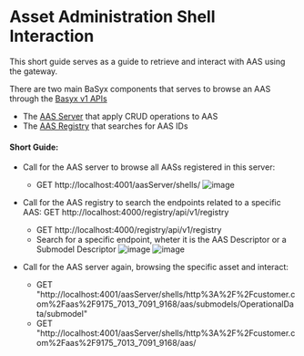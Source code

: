 # Asset Administration Shell Interaction

This short guide serves as a guide to retrieve and interact with AAS using the gateway.

There are two main BaSyx components that serves to browse an AAS through the [Basyx v1 APIs](https://app.swaggerhub.com/apis/BaSyx/basyx_asset_administration_shell_repository_http_rest_api/v1#/AssetAdministrationShellRepository/ShellRepo_GetSubmodelElementByIdShort)
- The [AAS Server](https://wiki.basyx.org/en/latest/content/user_documentation/basyx_components/v1/aas-server/index.html#) that apply CRUD operations to AAS
- The [AAS Registry](https://wiki.basyx.org/en/latest/content/user_documentation/basyx_components/v1/registry/index.html) that searches for AAS IDs


#### Short Guide:
- Call for the AAS server to browse all AASs registered in this server:
  - GET http://localhost:4001/aasServer/shells/
    ![image](https://github.com/user-attachments/assets/a9f71e53-c10a-4dc1-861a-657889b403ee)

- Call for the AAS registry to search the endpoints related to a specific AAS: GET http://localhost:4000/registry/api/v1/registry
  - GET http://localhost:4000/registry/api/v1/registry
  - Search for a specific endpoint, wheter it is the AAS Descriptor or a Submodel Descriptor
    ![image](https://github.com/user-attachments/assets/3755abfb-a651-4827-ada3-945e57fff539)
    ![image](https://github.com/user-attachments/assets/d2fdd29d-807f-4c3f-bff8-1d0c774eaaea)


- Call for the AAS server again, browsing the specific asset and interact:
  - GET "http://localhost:4001/aasServer/shells/http%3A%2F%2Fcustomer.com%2Faas%2F9175_7013_7091_9168/aas/submodels/OperationalData/submodel"
  - GET "http://localhost:4001/aasServer/shells/http%3A%2F%2Fcustomer.com%2Faas%2F9175_7013_7091_9168/aas/
